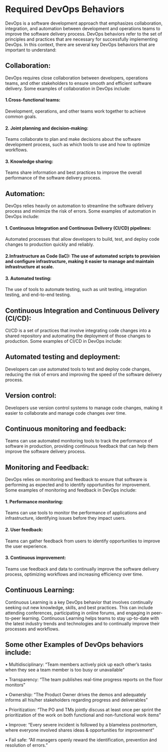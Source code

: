 # Required DevOps Behaviors

DevOps is a software development approach that emphasizes collaboration, integration, and automation between development and operations teams to improve the software delivery process. DevOps behaviors refer to the set of principles and practices that are necessary for successfully implementing DevOps. In this context, there are several key DevOps behaviors that are important to understand:

## Collaboration:
DevOps requires close collaboration between developers, operations teams, and other stakeholders to ensure smooth and efficient software delivery. Some examples of collaboration in DevOps include:

####  1.Cross-functional teams:
Development, operations, and other teams work together to achieve common goals.

####  2. Joint planning and decision-making: 
Teams collaborate to plan and make decisions about the software development process, such as which tools to use and how to optimize workflows.

####  3. Knowledge sharing: 
Teams share information and best practices to improve the overall performance of the software delivery process.

## Automation: 
DevOps relies heavily on automation to streamline the software delivery process and minimize the risk of errors. Some examples of automation in DevOps include:

####  1. Continuous Integration and Continuous Delivery (CI/CD) pipelines:
Automated processes that allow developers to build, test, and deploy code changes to production quickly and reliably.

####  2.Infrastructure as Code (IaC): The use of automated scripts to provision and configure infrastructure, making it easier to manage and maintain infrastructure at scale.

####  3. Automated testing: 
The use of tools to automate testing, such as unit testing, integration testing, and end-to-end testing.

## Continuous Integration and Continuous Delivery (CI/CD): 
CI/CD is a set of practices that involve integrating code changes into a shared repository and automating the deployment of those changes to production. Some examples of CI/CD in DevOps include:

## Automated testing and deployment:
Developers can use automated tools to test and deploy code changes, reducing the risk of errors and improving the speed of the software delivery process.

## Version control:
Developers use version control systems to manage code changes, making it easier to collaborate and manage code changes over time.

## Continuous monitoring and feedback:
Teams can use automated monitoring tools to track the performance of software in production, providing continuous feedback that can help them improve the software delivery process.

## Monitoring and Feedback:
DevOps relies on monitoring and feedback to ensure that software is performing as expected and to identify opportunities for improvement. Some examples of monitoring and feedback in DevOps include:

####  1. Performance monitoring: 
Teams can use tools to monitor the performance of applications and infrastructure, identifying issues before they impact users.

####  2. User feedback:
Teams can gather feedback from users to identify opportunities to improve the user experience.

####  3. Continuous improvement:
Teams use feedback and data to continually improve the software delivery process, optimizing workflows and increasing efficiency over time.

## Continuous Learning:
Continuous Learning is a key DevOps behavior that involves continually seeking out new knowledge, skills, and best practices. This can include attending conferences, participating in online forums, and engaging in peer-to-peer learning. Continuous Learning helps teams to stay up-to-date with the latest industry trends and technologies and to continually improve their processes and workflows.



## Some other Examples of DevOps behaviors include:
•	Multidisciplinary: 
“Team members actively pick up each other’s tasks when they see a team member is too busy or unavailable”

•	Transparency:
“The team publishes real-time progress reports on the floor monitors”

•	Ownership: 
“The Product Owner drives the demos and adequately informs all his/her stakeholders regarding progress and deliverables”

•	Prioritization: 
“The PO and TMs jointly discuss at least once per sprint the prioritization of the work on both functional and non-functional work items”

•	Improve:
“Every severe incident is followed by a blameless postmortem, where everyone involved shares ideas & opportunities for improvement”

•	Fail safe:
“All managers openly reward the identification, prevention ánd resolution of errors.”





